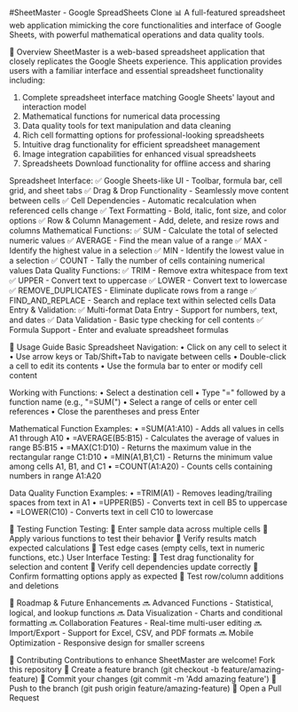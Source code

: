 #SheetMaster - Google SpreadSheets Clone 📊
A full-featured spreadsheet web application mimicking the core functionalities and interface of Google Sheets, with powerful mathematical operations and data quality tools.

🚀 Overview
SheetMaster is a web-based spreadsheet application that closely replicates the Google Sheets experience. This application provides users with a familiar interface and essential spreadsheet functionality including:
1.	Complete spreadsheet interface matching Google Sheets' layout and interaction model
2.	Mathematical functions for numerical data processing
3.	Data quality tools for text manipulation and data cleaning
4.	Rich cell formatting options for professional-looking spreadsheets
5.	Intuitive drag functionality for efficient spreadsheet management
6.	Image integration capabilities for enhanced visual spreadsheets 
7.	Spreadsheets Download functionality for offline access and sharing


Spreadsheet Interface:
✅ Google Sheets-like UI - Toolbar, formula bar, cell grid, and sheet tabs
✅ Drag & Drop Functionality - Seamlessly move content between cells
✅ Cell Dependencies - Automatic recalculation when referenced cells change
✅ Text Formatting - Bold, italic, font size, and color options
✅ Row & Column Management - Add, delete, and resize rows and columns
Mathematical Functions:
✅ SUM - Calculate the total of selected numeric values
✅ AVERAGE - Find the mean value of a range
✅ MAX - Identify the highest value in a selection
✅ MIN - Identify the lowest value in a selection
✅ COUNT - Tally the number of cells containing numerical values
Data Quality Functions:
✅ TRIM - Remove extra whitespace from text
✅ UPPER - Convert text to uppercase
✅ LOWER - Convert text to lowercase
✅ REMOVE_DUPLICATES - Eliminate duplicate rows from a range
✅ FIND_AND_REPLACE - Search and replace text within selected cells
Data Entry & Validation:
✅ Multi-format Data Entry - Support for numbers, text, and dates
✅ Data Validation - Basic type checking for cell contents
✅ Formula Support - Enter and evaluate spreadsheet formulas
 

🎯 Usage Guide
Basic Spreadsheet Navigation:
•	Click on any cell to select it
•	Use arrow keys or Tab/Shift+Tab to navigate between cells
•	Double-click a cell to edit its contents
•	Use the formula bar to enter or modify cell content

Working with Functions:
•	Select a destination cell
•	Type "=" followed by a function name (e.g., "=SUM(")
•	Select a range of cells or enter cell references
•	Close the parentheses and press Enter

Mathematical Function Examples:
•	=SUM(A1:A10) - Adds all values in cells A1 through A10
•	=AVERAGE(B5:B15) - Calculates the average of values in range B5:B15
•	=MAX(C1:D10) - Returns the maximum value in the rectangular range C1:D10
•	=MIN(A1,B1,C1) - Returns the minimum value among cells A1, B1, and C1
•	=COUNT(A1:A20) - Counts cells containing numbers in range A1:A20

Data Quality Function Examples:
•	=TRIM(A1) - Removes leading/trailing spaces from text in A1
•	=UPPER(B5) - Converts text in cell B5 to uppercase
•	=LOWER(C10) - Converts text in cell C10 to lowercase

🧪 Testing
Function Testing:
	Enter sample data across multiple cells
	Apply various functions to test their behavior
	Verify results match expected calculations
	Test edge cases (empty cells, text in numeric functions, etc.)
User Interface Testing:
	Test drag functionality for selection and content
	Verify cell dependencies update correctly
	Confirm formatting options apply as expected
	Test row/column additions and deletions


🚧 Roadmap & Future Enhancements
🔜 Advanced Functions - Statistical, logical, and lookup functions
🔜 Data Visualization - Charts and conditional formatting
🔜 Collaboration Features - Real-time multi-user editing
🔜 Import/Export - Support for Excel, CSV, and PDF formats
🔜 Mobile Optimization - Responsive design for smaller screens

🤝 Contributing
Contributions to enhance SheetMaster are welcome!
Fork this repository
	Create a feature branch (git checkout -b feature/amazing-feature)
	Commit your changes (git commit -m 'Add amazing feature')
	Push to the branch (git push origin feature/amazing-feature)
	Open a Pull Request
